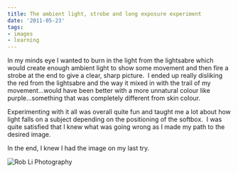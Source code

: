 ```yaml
---
title: The ambient light, strobe and long exposure experiment
date: '2011-05-23'
tags:
- images
- learning
---
```


In my minds eye I wanted to burn in the light from the lightsabre which would create enough ambient light to show some movement and then fire a strobe at the end to give a clear, sharp picture.  I ended up really disliking the red from the lightsabre and the way it mixed in with the trail of my movement...would have been better with a more unnatural colour like purple...something that was completely different from skin colour.

Experimenting with it all was overall quite fun and taught me a lot about how light falls on a subject depending on the positioning of the softbox.  I was quite satisfied that I knew what was going wrong as I made my path to the desired image.

In the end, I knew I had the image on my last try.

![Rob Li Photography][image-1]

[image-1]:	/images/2011/05/20110520-233723-_rli1631-14.jpg